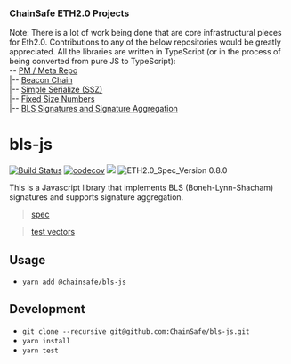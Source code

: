 ### ChainSafe ETH2.0 Projects
Note:
There is a lot of work being done that are core infrastructural pieces for Eth2.0. Contributions to any of the below repositories would be greatly appreciated. All the libraries are written in TypeScript (or in the process of being converted from pure JS to TypeScript):
<br />
-- [PM / Meta Repo](https://github.com/ChainSafe/Sharding)<br />
|-- [Beacon Chain](https://github.com/ChainSafe/lodestar_chain)<br />
|-- [Simple Serialize (SSZ)](https://github.com/ChainSafe/ssz-js)<br />
|-- [Fixed Size Numbers](https://github.com/ChainSafe/fixed-sized-numbers-ts/)<br />
|-- [BLS Signatures and Signature Aggregation](https://github.com/ChainSafe/bls-js)<br />

# bls-js

[![Build Status](https://travis-ci.org/ChainSafe/bls-js.svg?branch=master)](https://travis-ci.org/ChainSafe/bls-js)
[![codecov](https://codecov.io/gh/ChainSafe/bls-js/branch/master/graph/badge.svg)](https://codecov.io/gh/ChainSafe/bls-js)
[![](https://badges.gitter.im/chainsafe/lodestar.svg)](https://gitter.im/chainsafe/lodestar?utm_source=badge&utm_medium=badge&utm_campaign=pr-badge&utm_content=badge)
![ETH2.0_Spec_Version 0.8.0](https://img.shields.io/badge/ETH2.0_Spec_Version-0.8.0-2e86c1.svg)

This is a Javascript library that implements BLS (Boneh-Lynn-Shacham) signatures and supports signature aggregation.

>[spec](https://github.com/ethereum/eth2.0-specs/blob/master/specs/bls_signature.md)

>[test vectors](https://github.com/ethereum/eth2.0-spec-tests/tree/master/tests/bls)

## Usage
- `yarn add @chainsafe/bls-js`

## Development
- `git clone --recursive git@github.com:ChainSafe/bls-js.git`
- `yarn install`
- `yarn test`

